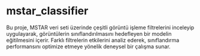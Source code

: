 # mstar_classifier
Bu proje, MSTAR veri seti üzerinde çeşitli görüntü işleme filtrelerini inceleyip uygulayarak, görüntülerin sınıflandırılmasını hedefleyen bir modelin eğitilmesini içerir. Farklı filtrelerin etkilerini analiz ederek, sınıflandırma performansını optimize etmeye yönelik deneysel bir çalışma sunar.
